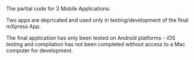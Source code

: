 The partial code for 3 Mobile Applications:

Two apps are depricated and used only in testing/development of the final mXpress App.

The final application has only been tested on Android platforms - iOS testing and compilation has not been completed
without access to a Mac computer for development. 
